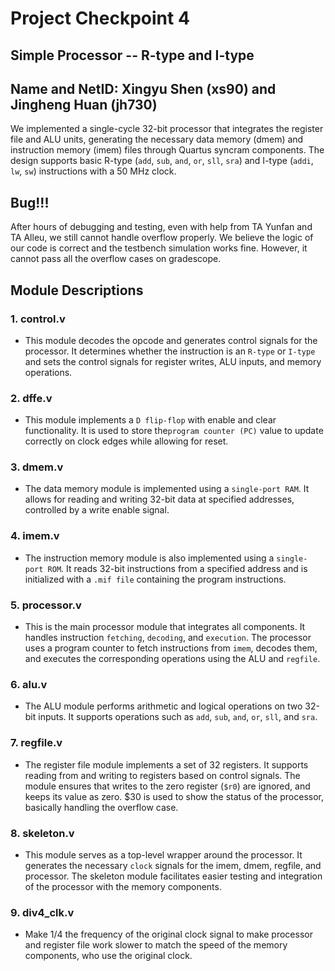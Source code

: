 # Project Checkpoint 4
## Simple Processor -- R-type and I-type

## Name and NetID: Xingyu Shen (xs90) and Jingheng Huan (jh730)

We implemented a single-cycle 32-bit processor that integrates the register file and ALU units, generating the necessary data memory (dmem) and instruction memory (imem) files through Quartus syncram components. The design supports basic R-type (`add`, `sub`, `and`, `or`, `sll`, `sra`) and I-type (`addi`, `lw`, `sw`) instructions with a 50 MHz clock.

## Bug!!!
After hours of debugging and testing, even with help from TA Yunfan and TA Alleu, we still cannot handle overflow properly. We believe the logic of our code is correct and the testbench simulation works fine. However, it cannot pass all the overflow cases on gradescope.

## Module Descriptions

### 1. control.v
   - This module decodes the opcode and generates control signals for the processor. It determines whether the instruction is an `R-type` or `I-type` and sets the control signals for register writes, ALU inputs, and memory operations.

### 2. dffe.v
   - This module implements a `D flip-flop` with enable and clear functionality. It is used to store the`program counter (PC)` value to update correctly on clock edges while allowing for reset.

### 3. dmem.v
   - The data memory module is implemented using a `single-port RAM`. It allows for reading and writing 32-bit data at specified addresses, controlled by a write enable signal.

### 4. imem.v
   - The instruction memory module is also implemented using a `single-port ROM`. It reads 32-bit instructions from a specified address and is initialized with a `.mif file` containing the program instructions.

### 5. processor.v
   - This is the main processor module that integrates all components. It handles instruction `fetching`, `decoding`, and `execution`. The processor uses a program counter to fetch instructions from `imem`, decodes them, and executes the corresponding operations using the ALU and `regfile`.

### 6. alu.v
   - The ALU module performs arithmetic and logical operations on two 32-bit inputs. It supports operations such as `add`, `sub`, `and`, `or`, `sll`, and `sra`.

### 7. regfile.v
   - The register file module implements a set of 32 registers. It supports reading from and writing to registers based on control signals. The module ensures that writes to the zero register (`$r0`) are ignored, and keeps its value as zero. $30 is used to show the status of the processor, basically handling the overflow case.

### 8. skeleton.v
   - This module serves as a top-level wrapper around the processor. It generates the necessary `clock` signals for the imem, dmem, regfile, and processor. The skeleton module facilitates easier testing and integration of the processor with the memory components.

### 9. div4_clk.v
   - Make 1/4 the frequency of the original clock signal to make processor and register file work slower to match the speed of the memory components, who use the original clock.